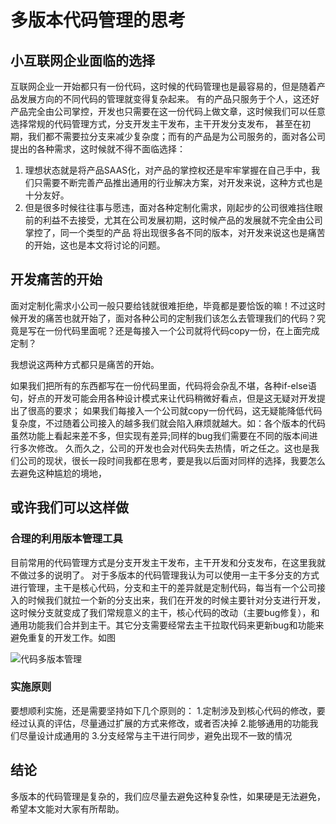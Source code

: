 # 多版本代码管理的思考

## 小互联网企业面临的选择

互联网企业一开始都只有一份代码，这时候的代码管理也是最容易的，但是随着产品发展方向的不同代码的管理就变得复杂起来。
有的产品只服务于个人，这还好产品完全由公司掌控，开发也只需要在这一份代码上做文章，这时候我们可以任意选择常规的代码管理方式，分支开发主干发布，主干开发分支发布，
甚至在初期，我们都不需要拉分支来减少复杂度；而有的产品是为公司服务的，面对各公司提出的各种需求，这时候就不得不面临选择：

1. 理想状态就是将产品SAAS化，对产品的掌控权还是牢牢掌握在自己手中，我们只需要不断完善产品推出通用的行业解决方案，对开发来说，这种方式也是十分友好。
2. 但是很多时候往往事与愿违，面对各种定制化需求，刚起步的公司很难挡住眼前的利益不去接受，尤其在公司发展初期，这时候产品的发展就不完全由公司掌控了，同一个类型的产品
将出现很多各不同的版本，对开发来说这也是痛苦的开始，这也是本文将讨论的问题。

## 开发痛苦的开始

面对定制化需求小公司一般只要给钱就很难拒绝，毕竟都是要恰饭的嘛！不过这时候开发的痛苦也就开始了，面对各种公司的定制我们该怎么去管理我们的代码？究竟是写在一份代码里面呢？还是每接入一个公司就将代码copy一份，在上面完成定制？

我想说这两种方式都只是痛苦的开始。

如果我们把所有的东西都写在一份代码里面，代码将会杂乱不堪，各种if-else语句，好点的开发可能会用各种设计模式来让代码稍微好看点，但是这无疑对开发提出了很高的要求；
  如果我们每接入一个公司就copy一份代码，这无疑能降低代码复杂度，不过随着公司接入的越多我们就会陷入麻烦就越大。如：各个版本的代码虽然功能上看起来差不多，但实现有差异;同样的bug我们需要在不同的版本间进行多次修改。
  久而久之，公司的开发也会对代码失去热情，听之任之。这也是我们公司的现状，很长一段时间我都在思考，要是我以后面对同样的选择，我要怎么去避免这种尴尬的境地，

## 或许我们可以这样做

### 合理的利用版本管理工具

目前常用的代码管理方式是分支开发主干发布，主干开发和分支发布，在这里我就不做过多的说明了。
对于多版本的代码管理我认为可以使用一主干多分支的方式进行管理，主干是核心代码，分支和主干的差异就是定制代码，每当有一个公司接入的时候我们就拉一个新的分支出来，我们在开发的时候主要针对分支进行开发，这时候分支就变成了我们常规意义的主干，核心代码的改动（主要bug修复），和通用功能我们合并到主干。其它分支需要经常去主干拉取代码来更新bug和功能来避免重复的开发工作。如图

![代码多版本管理](https://img-blog.csdnimg.cn/20190526180829698.png?x-oss-process=image/watermark,type_ZmFuZ3poZW5naGVpdGk,shadow_10,text_aHR0cHM6Ly9ibG9nLmNzZG4ubmV0L01pZWFuZHU=,size_16,color_FFFFFF,t_70)

### 实施原则

要想顺利实施，还是需要坚持如下几个原则的：
1.定制涉及到核心代码的修改，要经过认真的评估，尽量通过扩展的方式来修改，或者否决掉
2.能够通用的功能我们尽量设计成通用的
3.分支经常与主干进行同步，避免出现不一致的情况

## 结论

多版本的代码管理是复杂的，我们应尽量去避免这种复杂性，如果硬是无法避免，希望本文能对大家有所帮助。
